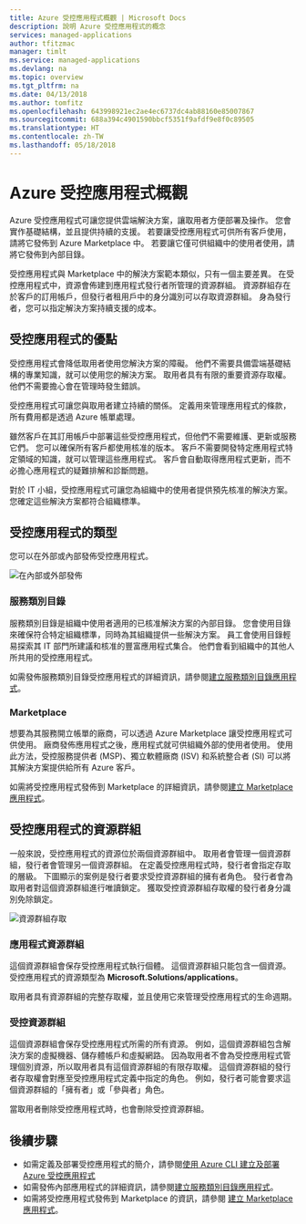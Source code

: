 ```yaml
---
title: Azure 受控應用程式概觀 | Microsoft Docs
description: 說明 Azure 受控應用程式的概念
services: managed-applications
author: tfitzmac
manager: timlt
ms.service: managed-applications
ms.devlang: na
ms.topic: overview
ms.tgt_pltfrm: na
ms.date: 04/13/2018
ms.author: tomfitz
ms.openlocfilehash: 643998921ec2ae4ec6737dc4ab88160e85007867
ms.sourcegitcommit: 688a394c4901590bbcf5351f9afdf9e8f0c89505
ms.translationtype: HT
ms.contentlocale: zh-TW
ms.lasthandoff: 05/18/2018
---
```

# <a name="azure-managed-applications-overview"></a>Azure 受控應用程式概觀

Azure 受控應用程式可讓您提供雲端解決方案，讓取用者方便部署及操作。 您會實作基礎結構，並且提供持續的支援。 若要讓受控應用程式可供所有客戶使用，請將它發佈到 Azure Marketplace 中。 若要讓它僅可供組織中的使用者使用，請將它發佈到內部目錄。 

受控應用程式與 Marketplace 中的解決方案範本類似，只有一個主要差異。 在受控應用程式中，資源會佈建到應用程式發行者所管理的資源群組。 資源群組存在於客戶的訂用帳戶，但發行者租用戶中的身分識別可以存取資源群組。 身為發行者，您可以指定解決方案持續支援的成本。

## <a name="advantages-of-managed-applications"></a>受控應用程式的優點

受控應用程式會降低取用者使用您解決方案的障礙。 他們不需要具備雲端基礎結構的專業知識，就可以使用您的解決方案。 取用者具有有限的重要資源存取權。 他們不需要擔心會在管理時發生錯誤。 

受控應用程式可讓您與取用者建立持續的關係。 定義用來管理應用程式的條款，所有費用都是透過 Azure 帳單處理。

雖然客戶在其訂用帳戶中部署這些受控應用程式，但他們不需要維護、更新或服務它們。 您可以確保所有客戶都使用核准的版本。 客戶不需要開發特定應用程式特定領域的知識，就可以管理這些應用程式。 客戶會自動取得應用程式更新，而不必擔心應用程式的疑難排解和診斷問題。 

對於 IT 小組，受控應用程式可讓您為組織中的使用者提供預先核准的解決方案。 您確定這些解決方案都符合組織標準。

## <a name="types-of-managed-applications"></a>受控應用程式的類型

您可以在外部或內部發佈受控應用程式。

![在內部或外部發佈](./media/overview/manage_app_options.png)

### <a name="service-catalog"></a>服務類別目錄

服務類別目錄是組織中使用者適用的已核准解決方案的內部目錄。 您會使用目錄來確保符合特定組織標準，同時為其組織提供一些解決方案。 員工會使用目錄輕易探索其 IT 部門所建議和核准的豐富應用程式集合。 他們會看到組織中的其他人所共用的受控應用程式。

如需發佈服務類別目錄受控應用程式的詳細資訊，請參閱[建立服務類別目錄應用程式](publish-service-catalog-app.md)。

### <a name="marketplace"></a>Marketplace

想要為其服務開立帳單的廠商，可以透過 Azure Marketplace 讓受控應用程式可供使用。 廠商發佈應用程式之後，應用程式就可供組織外部的使用者使用。 使用此方法，受控服務提供者 (MSP)、獨立軟體廠商 (ISV) 和系統整合者 (SI) 可以將其解決方案提供給所有 Azure 客戶。

如需將受控應用程式發佈到 Marketplace 的詳細資訊，請參閱[建立 Marketplace 應用程式](publish-marketplace-app.md)。

## <a name="resource-groups-for-managed-applications"></a>受控應用程式的資源群組

一般來說，受控應用程式的資源位於兩個資源群組中。 取用者會管理一個資源群組，發行者會管理另一個資源群組。 在定義受控應用程式時，發行者會指定存取的層級。 下圖顯示的案例是發行者要求受控資源群組的擁有者角色。 發行者會為取用者對這個資源群組進行唯讀鎖定。 獲取受控資源群組存取權的發行者身分識別免除鎖定。

![資源群組存取](./media/overview/access.png)

### <a name="application-resource-group"></a>應用程式資源群組

這個資源群組會保存受控應用程式執行個體。 這個資源群組只能包含一個資源。 受控應用程式的資源類型為 **Microsoft.Solutions/applications**。

取用者具有資源群組的完整存取權，並且使用它來管理受控應用程式的生命週期。

### <a name="managed-resource-group"></a>受控資源群組

這個資源群組會保存受控應用程式所需的所有資源。 例如，這個資源群組包含解決方案的虛擬機器、儲存體帳戶和虛擬網路。 因為取用者不會為受控應用程式管理個別資源，所以取用者具有這個資源群組的有限存取權。 這個資源群組的發行者存取權會對應至受控應用程式定義中指定的角色。 例如，發行者可能會要求這個資源群組的「擁有者」或「參與者」角色。

當取用者刪除受控應用程式時，也會刪除受控資源群組。

## <a name="next-steps"></a>後續步驟

* 如需定義及部署受控應用程式的簡介，請參閱[使用 Azure CLI 建立及部署 Azure 受控應用程式](managed-apps-quickstart-cli.md)
* 如需發佈內部應用程式的詳細資訊，請參閱[建立服務類別目錄應用程式](publish-service-catalog-app.md)。
* 如需將受控應用程式發佈到 Marketplace 的資訊，請參閱 [建立 Marketplace 應用程式](publish-marketplace-app.md)。

